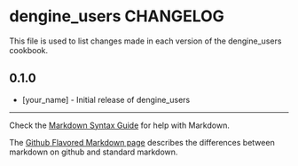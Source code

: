 # dengine_users CHANGELOG

This file is used to list changes made in each version of the dengine_users cookbook.

## 0.1.0
- [your_name] - Initial release of dengine_users

- - -
Check the [Markdown Syntax Guide](http://daringfireball.net/projects/markdown/syntax) for help with Markdown.

The [Github Flavored Markdown page](http://github.github.com/github-flavored-markdown/) describes the differences between markdown on github and standard markdown.
